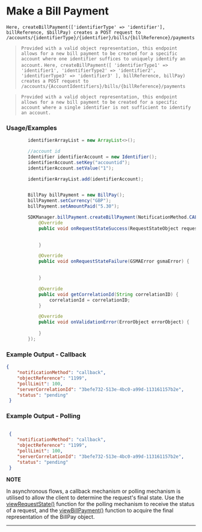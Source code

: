 # Make a Bill Payment

`Here, createBillPayment(['identifierType' => 'identifier'], billReference, $billPay) creates a POST request to /accounts/{identifierType}/{identifier}/bills/{billReference}/payments`

> `Provided with a valid object representation, this endpoint allows for a new bill payment to be created for a specific account where one identifier suffices to uniquely identify an account.`
`Here, createBillPayment([ 'identifierType1' => 'identifier1', 'identifierType2' => 'identifier2', 'identifierType3' => 'identifier3' ], billReference, billPay) creates a POST request to /accounts/{AccountIdentifiers}/bills/{billReference}/payments`

> `Provided with a valid object representation, this endpoint allows for a new bill payment to be created for a specific account where a single identifier is not sufficient to identify an account.`
### Usage/Examples


```java
        identifierArrayList = new ArrayList<>();

        //account id
        Identifier identifierAccount = new Identifier();
        identifierAccount.setKey("accountid");
        identifierAccount.setValue("1");

        identifierArrayList.add(identifierAccount);


```

```java

        BillPay billPayment = new BillPay();
        billPayment.setCurrency("GBP");
        billPayment.setAmountPaid("5.30");

        SDKManager.billPayment.createBillPayment(NotificationMethod.CALLBACK, "", identifierArrayList, billPayment, "REF-000001", new RequestStateInterface() {
            @Override
            public void onRequestStateSuccess(RequestStateObject requestStateObject) {
               

            }

            @Override
            public void onRequestStateFailure(GSMAError gsmaError) {
              

            }

            @Override
            public void getCorrelationId(String correlationID) {
                correlationId = correlationID;
            }

            @Override
            public void onValidationError(ErrorObject errorObject) {
               
            }
        });


```

### Example Output - Callback

```json
{
 	"notificationMethod": "callback",
 	"objectReference": "1199",
 	"pollLimit": 100,
 	"serverCorrelationId": "3befe732-513e-4bc0-a99d-113161157b2e",
 	"status": "pending"
 }

```

### Example Output - Polling


```json
 
 {
 	"notificationMethod": "callback",
 	"objectReference": "1199",
 	"pollLimit": 100,
 	"serverCorrelationId": "3befe732-513e-4bc0-a99d-113161157b2e",
 	"status": "pending"
 }
 ```

**NOTE**

In asynchronous flows, a callback mechanism or polling mechanism is utilised to allow the client to determine the request's final state. Use the [viewRequestState()](viewRequestState.Readme.md) function for the polling mechanism to receive the status of a request, and the [viewBillPayment()](viewBillPayment.Readme.md) function to acquire the final representation of the BillPay object.

---
